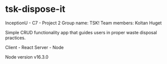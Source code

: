 # tsk-dispose-it
InceptionU - C7 - Project 2
Group name: TSK!
Team members: Koltan Huget

Simple CRUD functionality app that guides users in proper waste disposal practices.

Client - React
Server - Node

Node version v16.3.0
